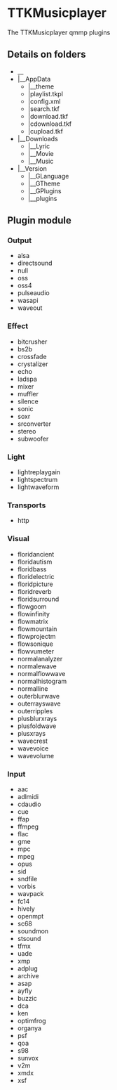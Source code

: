 # TTKMusicplayer
The TTKMusicplayer qmmp plugins

## Details on folders

* __
* |__AppData
  * |__theme
  * |playlist.tkpl
  * |config.xml
  * |search.tkf
  * |download.tkf
  * |cdownload.tkf
  * |cupload.tkf
* |__Downloads
  * |__Lyric
  * |__Movie
  * |__Music
* |__Version
  * |__GLanguage
  * |__GTheme
  * |__GPlugins
  * |__plugins

## Plugin module
### Output
 * alsa
 * directsound
 * null
 * oss
 * oss4
 * pulseaudio
 * wasapi
 * waveout
### Effect
 * bitcrusher
 * bs2b
 * crossfade
 * crystalizer
 * echo
 * ladspa
 * mixer
 * muffler
 * silence
 * sonic
 * soxr
 * srconverter
 * stereo
 * subwoofer
### Light
 * lightreplaygain
 * lightspectrum
 * lightwaveform
### Transports
 * http
### Visual
 * floridancient
 * floridautism
 * floridbass
 * floridelectric
 * floridpicture
 * floridreverb
 * floridsurround
 * flowgoom
 * flowinfinity
 * flowmatrix
 * flowmountain
 * flowprojectm
 * flowsonique
 * flowvumeter
 * normalanalyzer
 * normalewave
 * normalflowwave
 * normalhistogram
 * normalline
 * outerblurwave
 * outerrayswave
 * outerripples
 * plusblurxrays
 * plusfoldwave
 * plusxrays
 * wavecrest
 * wavevoice
 * wavevolume
### Input
 * aac
 * adlmidi
 * cdaudio
 * cue
 * ffap
 * ffmpeg
 * flac
 * gme
 * mpc
 * mpeg
 * opus
 * sid
 * sndfile
 * vorbis
 * wavpack
 * fc14
 * hively
 * openmpt
 * sc68
 * soundmon
 * stsound
 * tfmx
 * uade
 * xmp
 * adplug
 * archive
 * asap
 * ayfly
 * buzzic
 * dca
 * ken
 * optimfrog
 * organya
 * psf
 * qoa
 * s98
 * sunvox
 * v2m
 * xmdx
 * xsf
